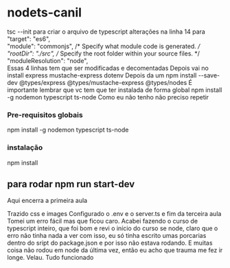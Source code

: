 # nodets-canil

 tsc --init
 para criar o arquivo de typescript
 alterações na linha 14 para   
   "target": "es6",  
     "module": "commonjs",                                /* Specify what module code is generated. */
     "rootDir": "./src",                                  /* Specify the root folder within your source files. */
    "moduleResolution": "node",   
 Essas 4 linhas tem que ser modificadas e decomentadas
 Depois vai no 
 install express  mustache-express dotenv
 Depois da um 
 npm install --save-dev @types/express @types/mustache-express @types/nodes
É importante lembrar que vc tem que ter instalada de forma global 
npm install -g nodemon typescript ts-node
Como eu não tenho não preciso repetir

### Pre-requisitos globais
npm install -g nodemon typescript ts-node

### instalação
npm install

## para rodar npm run start-dev

Aqui encerra a primeira aula

Trazido css e images
Configurado o .env e o server.ts e fim da terceira aula
Tomei um erro fácil mas que ficou caro. Acabei fazendo o curso de typescript inteiro, que foi bom
e revi o início do curso se node, claro que o erro não tinha nada a ver com isso, eu só tinha escrito
umas porcarias dentro do sript do package.json e por isso não estava rodando. E muitas coisa não rodou 
em node da última vez, então eu acho que trauma me fez ir longe. Velau. Tudo funcionado

